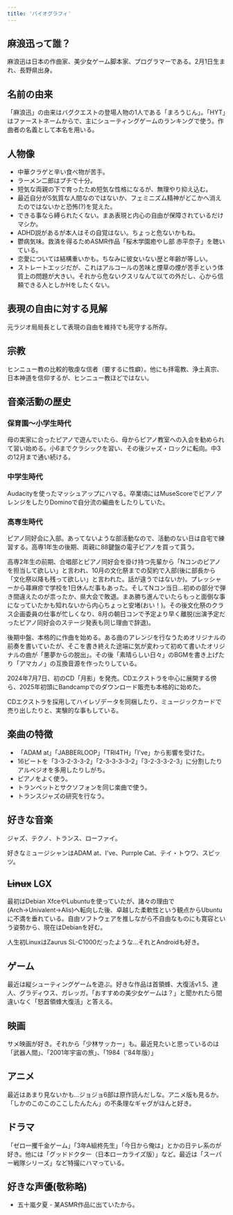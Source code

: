 ```yaml
---
title: 'バイオグラフィ'
---
```


## 麻浪迅って誰？
麻浪迅は日本の作曲家、美少女ゲーム脚本家、プログラマーである。2月1日生まれ、長野県出身。

## 名前の由来
「麻浪迅」の由来はバグクエストの登場人物の1人である「まろうじん」。「HYT」はファーストネームからで、主にシューティングゲームのランキングで使う。作曲者の名義として本名を用いる。

## 人物像
- 中華クラゲと辛い食べ物が苦手。
- ラーメン二郎はプチで十分。
- 短気な両親の下で育ったため短気な性格になるが、無理やり抑え込む。
- 最近自分がS気質な人間なのではないか、フェミニズム精神がどこかへ消えたのではないかと恐怖(?)を覚えた。
- できる事なら縛られたくない。まあ表現と内心の自由が保障されているだけマシか。
- ADHD説があるが本人はその自覚はない。ちょっと危ないかもね。
- 鬱病気味。救済を得るためASMR作品「桜木学園癒やし部 赤平奈子」を聴いている。
- 恋愛については結構重いかも。ちなみに彼女いない歴と年齢が等しい。
- ストレートエッジだが、これはアルコールの苦味と煙草の煙が苦手という体質上の問題が大きい。それから危ないクスリなんて以ての外だし、心から信頼できる人としかHをしたくない。

## 表現の自由に対する見解
元ラジオ局局長として表現の自由を維持でも死守する所存。

## 宗教
ヒンニュー教の比較的敬虔な信者（要するに性癖）。他にも拝電教、浄土真宗、日本神道を信仰するが、ヒンニュー教ほどではない。

## 音楽活動の歴史
### 保育園～小学生時代
母の実家に合ったピアノで遊んでいたら、母からピアノ教室への入会を勧められて習い始める。小6までクラシックを習い、その後ジャズ・ロックに転向。中3の12月まで通い続ける。

### 中学生時代
Audacityを使ったマッシュアップにハマる。卒業頃にはMuseScoreでピアノアレンジをしたりDominoで自分流の編曲をしたりしていた。

### 高専生時代
ピアノ同好会に入部。あってないような部活動なので、活動のない日は自宅で練習する。高専1年生の後期、両親に88鍵盤の電子ピアノを買って貰う。

高専2年生の前期、合唱部とピアノ同好会を掛け持つ先輩から「Nコンのピアノを担当して欲しい」と言われ、10月の文化祭までの契約で入部(後に部長から「文化祭以降も残って欲しい」と言われた。話が違うではないか)。プレッシャーから蕁麻疹で学校を1日休んだ事もあった。そしてNコン当日…初めの部分で弾き間違えたのが祟ったか、県大会で敗退。まあ勝ち進んでいたらもっと面倒な事になっていたかも知れないから内心ちょっと安堵(おい！)。その後文化祭のクラス企画委員の仕事が忙しくなり、8月の朝日コンで予定より早く離脱(出演予定だったピアノ同好会のステージ発表も同じ理由で辞退)。

後期中盤、本格的に作曲を始める。ある曲のアレンジを行なうためオリジナルの前奏を書いていたが、そこを書き終えた途端に気が変わって初めて書いたオリジナルの曲が「悪夢からの脱出」。その後「素晴らしい日々」のBGMを書き上げたり「アマカノ」の互換音源を作ったりしている。

2024年7月7日、初のCD「月影」を発売。CDエクストラを中心に展開する傍ら、2025年初頭にBandcampでのダウンロード販売も本格的に始めた。

CDエクストラを採用してハイレゾデータを同梱したり、ミュージックカードで売り出したりと、実験的な事もしている。

## 楽曲の特徴
- 「ADAM at」「JABBERLOOP」「TRI4TH」「I've」から影響を受けた。
- 16ビートを「3-3-2-3-3-2」「2-3-3-3-3-2」「3-2-3-3-2-3」に分割したりアルペジオを多用したりしがち。
- ピアノをよく使う。
- トランペットとサクソフォンを同じ楽曲で使う。
- トランスジャズの研究を行なう。

## 好きな音楽
ジャズ、テクノ、トランス、ローファイ。

好きなミュージシャンはADAM at、I've、Purrple Cat、テイ・トウワ、スピッツ。

## <s>Linux</s> LGX
最初はDebian XfceやLubuntuを使っていたが、諸々の理由で(Arch→Univalent→Alis)へ転向した後、卓越した柔軟性という観点からUbuntuに不満を垂れている。自由ソフトウェアを推しながら不自由なものにも寛容という姿勢から、現在はDebianを好む。

人生初LinuxはZaurus SL-C1000だったような…それとAndroidも好き。

## ゲーム
最近は縦シューティングゲームを遊ぶ。好きな作品は首領蜂、大復活v1.5、達人、グラディウス、ガレッガ。「おすすめの美少女ゲームは？」と聞かれたら間違いなく「怒首領蜂大復活」と答える。

## 映画
サメ映画が好き。それから「少林サッカー」も。最近見たいと思っているのは「武器人間」、「2001年宇宙の旅」、「1984（'84年版）」

## アニメ
最近はあまり見ないかも…ジョジョ6部は原作読んだしな。アニメ版も見るか。「しかのこのこのここしたんたん」の不条理なギャグがほんと好き。

## ドラマ
「ゼロ一攫千金ゲーム」「3年A組柊先生」「今日から俺は」とかの日テレ系のが好き。他には「グッドドクター（日本ローカライズ版）」など。最近は「スーパー戦隊シリーズ」など特撮にハマっている。

## 好きな声優(敬称略)
- 五十嵐夕夏 - 某ASMR作品に出ていたから。
